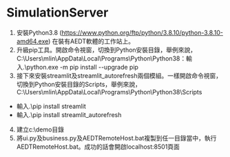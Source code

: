 # SimulationServer
1. 安裝Python3.8 (https://www.python.org/ftp/python/3.8.10/python-3.8.10-amd64.exe) 在裝有AEDT軟體的工作站上。
2. 升級pip工具。開啟命令視窗，切換到Python安裝目錄，舉例來說，C:\Users\mlin\AppData\Local\Programs\Python\Python38：輸入.\python.exe -m pip install --upgrade pip
3. 接下來安裝streamlit及streamlit_autorefresh兩個模組。一樣開啟命令視窗，切換到Python安裝目錄的Scripts，舉例來說，C:\Users\mlin\AppData\Local\Programs\Python\Python38\Scripts
- 輸入.\pip install streamlit
- 輸入.\pip install streamlit_autorefresh
4. 建立c:\demo目錄
5. 將ui.py及business.py及AEDTRemoteHost.bat複製到任一目錄當中，執行AEDTRemoteHost.bat。成功的話會開啟localhost:8501頁面
